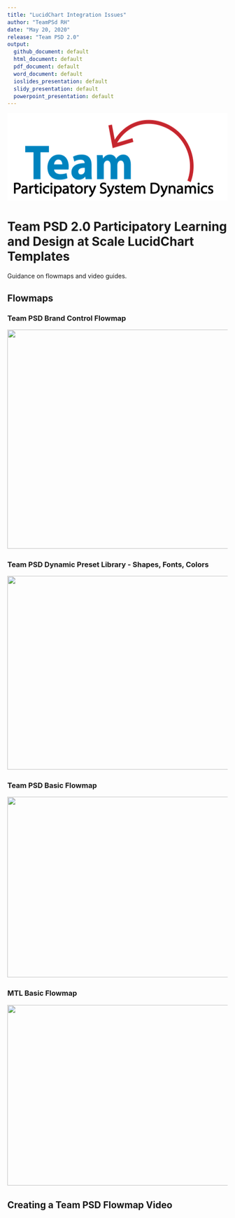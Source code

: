 ```yaml
---
title: "LucidChart Integration Issues"
author: "TeamPSd RH"
date: "May 20, 2020"
release: "Team PSD 2.0"
output: 
  github_document: default
  html_document: default
  pdf_document: default
  word_document: default
  ioslides_presentation: default
  slidy_presentation: default
  powerpoint_presentation: default
---
```


<img src = "https://github.com/lzim/teampsd/blob/teampsd_style/teampsd_logo/team_psd_logo_sm.png"
     height = "200" width = "600">  
     
# Team PSD 2.0 Participatory Learning and Design at Scale LucidChart Templates
Guidance on flowmaps and video guides.

## Flowmaps
### Team PSD Brand Control Flowmap
<img src = "https://github.com/ritahitching/teampsd_hitching_sandbox/blob/master/resources/design/lucidchart/images/team_psd_version_control_flowmap.png"
     height = "500" width = "1000">  
     
### Team PSD Dynamic Preset Library - Shapes, Fonts, Colors 
<img src = "https://github.com/ritahitching/teampsd_hitching_sandbox/blob/master/resources/design/lucidchart/images/preset_team_psd_shapes_fonts_colors_library.png"
     height = "442" width = "560">  
     
### Team PSD Basic Flowmap
<img src = "https://github.com/ritahitching/teampsd_hitching_sandbox/blob/master/resources/design/lucidchart/images/team_psd_basic_flowmap.png"
     height = "412" width = "584">  
     
### MTL Basic Flowmap
<img src = "https://github.com/ritahitching/teampsd_hitching_sandbox/blob/master/resources/design/lucidchart/images/mtl_basic_flowmap.png"
     height = "412" width = "584">  
     
## Creating a Team PSD Flowmap Video



